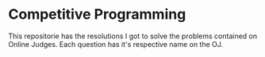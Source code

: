 # Competitive Programming


This repositorie has the resolutions I got to solve the problems contained on Online Judges. Each question has it's respective name on the OJ.
